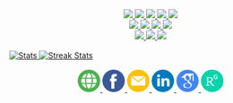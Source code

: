 <head>
    <link rel="stylesheet" href="https://cdnjs.cloudflare.com/ajax/libs/font-awesome/4.7.0/css/font-awesome.min.css">
</head>

<div align="center">
  <a href="#">
    <img src="https://img.shields.io/badge/Kotlin-673AB7?style=for-the-badge&logo=kotlin&logoColor=white"/>
  </a>
  <a href="#">
    <img src="https://img.shields.io/badge/Python-1565C0?style=for-the-badge&logo=python&logoColor=white"/>
  </a>
  <a href="#">
    <img src="https://img.shields.io/badge/Embedded-3F51B5?style=for-the-badge&logo=c"/>
  </a>
  <a href="#">
    <img src="https://img.shields.io/badge/Java-00796B?style=for-the-badge&logo=openjdk"/>
  </a>
  <a href="#">
    <img src="https://img.shields.io/badge/Javascript-F7DF1E?style=for-the-badge&logo=javascript&logoColor=black"/>
  </a>                                                                                                            
  <br>                                                                                                            
  <a href="#">
    <img src="https://img.shields.io/badge/Android-4CAF50?style=for-the-badge&logo=android&logoColor=white"/>
  </a>
  <a href="#">
    <img src="https://img.shields.io/badge/TensorFlow-F57C00?style=for-the-badge&logo=tensorflow&logoColor=white"/>
  </a>
  <a href="#">
    <img src="https://img.shields.io/badge/PyTorch-C62828?style=for-the-badge&logo=pytorch&logoColor=white"/>
  </a>
  <a href="#">
    <img src="https://img.shields.io/badge/Node.js-2E7D32?style=for-the-badge&logo=node.js&logoColor=white"/>
  </a>
  <br>
  <a href="#">
    <img src="https://img.shields.io/badge/Linux-F7DF1E?style=for-the-badge&logo=linux&logoColor=black"/>
  </a>                                                                                                    
  <a href="#">
    <img src="https://img.shields.io/badge/Git-F05032?style=for-the-badge&logo=git&logoColor=white"/>
  </a>   
  <a href="#">
    <img src="https://img.shields.io/badge/Firebase-424242?style=for-the-badge&logo=firebase"/>
  </a>                                                                                                 
</div>

 <br>                                                                                            
                                                                                             
<div>
    <a href="https://github-readme-stats.vercel.app">
        <img width="48%" alt="Stats" src="https://github-readme-stats.vercel.app/api?&count_private=true&include_all_commits=true&username=atick-faisal&custom_title=GitHub+Stats&hide_border=true&show_icons=true&theme=material-palenight"/>
    </a>
    <a href="https://github-readme-streak-stats.herokuapp.com">
        <img width="48%" alt="Streak Stats" src="https://github-readme-streak-stats.herokuapp.com/?user=atick-faisal&hide_border=true&theme=material-palenight"/>
    </a>
</div>
                                                                                                                                      
<br>                                                                                                                                      
                                                                                                                                      
<div align="center">
    <a href="https://atick.dev">
      <img src="web.png" width="40"/>
    </a>
    <a href="https://www.facebook.com/atick.faisal.52">
      <img src="facebook.png" width="40"/>                                    
    </a>
    <a href="mailto:atickfaisal@gmail.com">
       <img src="email.png" width="40"/>                                 
    </a>
    <a href="https://www.linkedin.com/in/atick-faisal/">
       <img src="linkedin.png" width="40"/> 
    </a>
    <a href="https://scholar.google.com/citations?hl=en&user=ZiPKjAgAAAAJ/">
       <img src="scholar.png" width="40"/> 
    </a>   
    <a href="https://www.researchgate.net/profile/Md-Faisal-9/">
       <img src="rgate.png" width="40"/> 
    </a>                                      
</div>                                                                                                                                    

<!--
**atick-faisal/atick-faisal** is a ✨ _special_ ✨ repository because its `README.md` (this file) appears on your GitHub profile.

Here are some ideas to get you started:

- 🔭 I’m currently working on ...
- 🌱 I’m currently learning ...
- 👯 I’m looking to collaborate on ...
- 🤔 I’m looking for help with ...
- 💬 Ask me about ...
- 📫 How to reach me: ...
- 😄 Pronouns: ...
- ⚡ Fun fact: ...
-->
